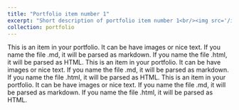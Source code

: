 ```yaml
---
title: "Portfolio item number 1"
excerpt: "Short description of portfolio item number 1<br/><img src='/images/500x300.png'>"
collection: portfolio
---
```


This is an item in your portfolio. It can be have images or nice text. If you name the file .md, it will be parsed as markdown. If you name the file .html, it will be parsed as HTML. 
This is an item in your portfolio. It can be have images or nice text. If you name the file .md, it will be parsed as markdown. If you name the file .html, it will be parsed as HTML. This is an item in your portfolio. It can be have images or nice text. If you name the file .md, it will be parsed as markdown. If you name the file .html, it will be parsed as HTML. 
